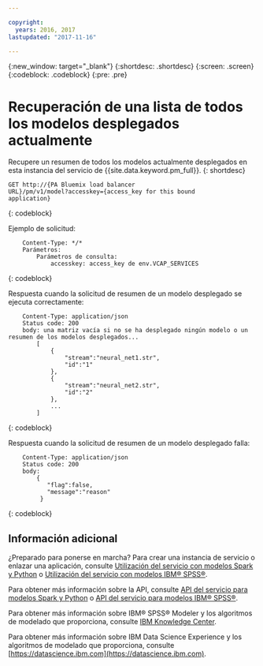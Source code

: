 ```yaml
---

copyright:
  years: 2016, 2017
lastupdated: "2017-11-16"

---
```


{:new_window: target="_blank"}
{:shortdesc: .shortdesc}
{:screen: .screen}
{:codeblock: .codeblock}
{:pre: .pre}

# Recuperación de una lista de todos los modelos desplegados actualmente

Recupere un resumen de todos los modelos actualmente desplegados en esta instancia del servicio de {{site.data.keyword.pm_full}}.
{: shortdesc}

```
GET http://{PA Bluemix load balancer
URL}/pm/v1/model?accesskey={access_key for this bound
application}
```
{: codeblock}

Ejemplo de solicitud:

```
    Content-Type: */*
    Parámetros:
        Parámetros de consulta:
            accesskey: access_key de env.VCAP_SERVICES
```
{: codeblock}

Respuesta cuando la solicitud de resumen de un modelo desplegado se ejecuta correctamente:

```
    Content-Type: application/json
    Status code: 200
    body: una matriz vacía si no se ha desplegado ningún modelo o un resumen de los modelos desplegados...
        [
            {
                "stream":"neural_net1.str",
                "id":"1"
            },
            {
                "stream":"neural_net2.str",
                "id":"2"
            },
            ...
        ]
```
{: codeblock}

Respuesta cuando la solicitud de resumen de un modelo desplegado falla:

```
    Content-Type: application/json
    Status code: 200
    body:
        {
           "flag":false, 
           "message":"reason"  
         }
```
{: codeblock}

## Información adicional

¿Preparado para ponerse en marcha? Para crear una instancia de servicio o enlazar
una aplicación, consulte [Utilización del servicio con modelos Spark y Python](using_pm_service_dsx.html) o
[Utilización del servicio con modelos IBM® SPSS®](using_pm_service.html).

Para obtener más información sobre la API, consulte [API del servicio para modelos Spark y Python](pm_service_api_spark.html) o [API del servicio para modelos IBM® SPSS®](pm_service_api_spss.html).

Para obtener más información sobre IBM® SPSS® Modeler y los algoritmos de modelado que proporciona,
consulte [IBM Knowledge Center](https://www.ibm.com/support/knowledgecenter/SS3RA7).

Para obtener más información sobre IBM Data Science Experience y los algoritmos de modelado que proporciona, consulte [https://datascience.ibm.com](https://datascience.ibm.com).
